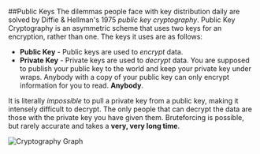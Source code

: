 ##Public Keys
The dilemmas people face with key distribution daily are solved by Diffie & Hellman's 1975 *public key cryptography*.  Public Key Cryptography is an asymmetric scheme that uses two keys for an encryption, rather than one.  The keys it uses are as follows:
- **Public Key** - Public keys are used to *encrypt* data.
- **Private Key** - Private keys are used to *decrypt* data.
You are supposed to publish your public key to the world and keep your private key under wraps.  Anybody with a copy of your public key can only encrypt information for you to read.  **Anybody**.

It is literally *impossible* to pull a private key from a public key, making it intensely difficult to decrypt.  The only people that can decrypt the data are those with the private key you have given them.  Bruteforcing is possible, but rarely accurate and takes a **very, very long time**.

![Cryptography Graph](/_images/crypgraph.png)